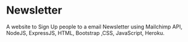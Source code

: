 # Newsletter
A website to Sign Up people to a email Newsletter using Mailchimp API, NodeJS, ExpressJS, HTML, Bootstrap ,CSS, JavaScript, Heroku.
